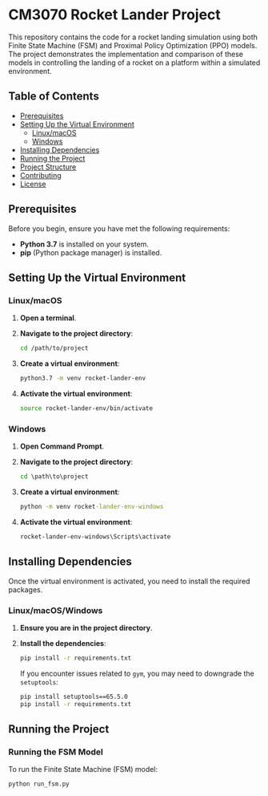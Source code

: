 # CM3070 Rocket Lander Project

This repository contains the code for a rocket landing simulation using both Finite State Machine (FSM) and Proximal Policy Optimization (PPO) models. The project demonstrates the implementation and comparison of these models in controlling the landing of a rocket on a platform within a simulated environment.

## Table of Contents

- [Prerequisites](#prerequisites)
- [Setting Up the Virtual Environment](#setting-up-the-virtual-environment)
  - [Linux/macOS](#linuxmacos)
  - [Windows](#windows)
- [Installing Dependencies](#installing-dependencies)
- [Running the Project](#running-the-project)
- [Project Structure](#project-structure)
- [Contributing](#contributing)
- [License](#license)

## Prerequisites

Before you begin, ensure you have met the following requirements:

- **Python 3.7** is installed on your system.
- **pip** (Python package manager) is installed.

## Setting Up the Virtual Environment

### Linux/macOS

1. **Open a terminal**.

2. **Navigate to the project directory**:

    ```bash
    cd /path/to/project
    ```

3. **Create a virtual environment**:

    ```bash
    python3.7 -m venv rocket-lander-env
    ```

4. **Activate the virtual environment**:

    ```bash
    source rocket-lander-env/bin/activate
    ```

### Windows

1. **Open Command Prompt**.

2. **Navigate to the project directory**:

    ```cmd
    cd \path\to\project
    ```

3. **Create a virtual environment**:

    ```cmd
    python -m venv rocket-lander-env-windows
    ```

4. **Activate the virtual environment**:

    ```cmd
    rocket-lander-env-windows\Scripts\activate
    ```

## Installing Dependencies

Once the virtual environment is activated, you need to install the required packages. 

### Linux/macOS/Windows

1. **Ensure you are in the project directory**.

2. **Install the dependencies**:

    ```bash
    pip install -r requirements.txt
    ```

    If you encounter issues related to `gym`, you may need to downgrade the `setuptools`:

    ```bash
    pip install setuptools==65.5.0
    pip install -r requirements.txt
    ```

## Running the Project

### Running the FSM Model

To run the Finite State Machine (FSM) model:

```bash
python run_fsm.py
